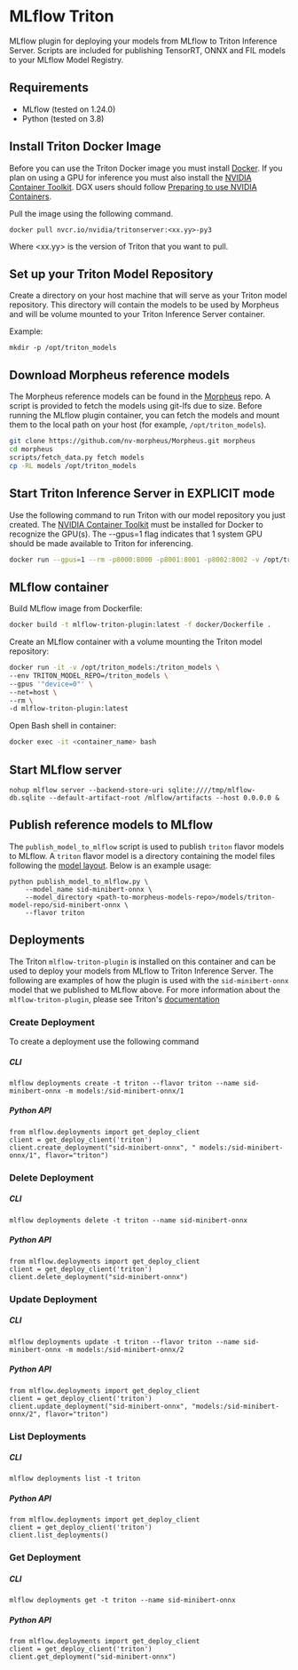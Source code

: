 <!--
SPDX-FileCopyrightText: Copyright (c) 2023, NVIDIA CORPORATION & AFFILIATES. All rights reserved.
SPDX-License-Identifier: Apache-2.0

Licensed under the Apache License, Version 2.0 (the "License");
you may not use this file except in compliance with the License.
You may obtain a copy of the License at

http://www.apache.org/licenses/LICENSE-2.0

Unless required by applicable law or agreed to in writing, software
distributed under the License is distributed on an "AS IS" BASIS,
WITHOUT WARRANTIES OR CONDITIONS OF ANY KIND, either express or implied.
See the License for the specific language governing permissions and
limitations under the License.
-->

# MLflow Triton

MLflow plugin for deploying your models from MLflow to Triton Inference Server. Scripts
are included for publishing TensorRT, ONNX and FIL models to your MLflow Model Registry.

## Requirements

* MLflow (tested on 1.24.0)
* Python (tested on 3.8)

## Install Triton Docker Image

Before you can use the Triton Docker image you must install
[Docker](https://docs.docker.com/engine/install). If you plan on using
a GPU for inference you must also install the [NVIDIA Container
Toolkit](https://docs.nvidia.com/datacenter/cloud-native/container-toolkit/install-guide.html#docker). DGX users should
follow [Preparing to use NVIDIA
Containers](http://docs.nvidia.com/deeplearning/dgx/preparing-containers/index.html).

Pull the image using the following command.

```
docker pull nvcr.io/nvidia/tritonserver:<xx.yy>-py3
```

Where \<xx.yy\> is the version of Triton that you want to pull.

## Set up your Triton Model Repository
Create a directory on your host machine that will serve as your Triton model repository. This directory will contain the models to be used by Morpheus and will be volume mounted to your Triton Inference Server container.

Example:

```
mkdir -p /opt/triton_models
```

## Download Morpheus reference models

The Morpheus reference models can be found in the [Morpheus](https://github.com/nv-morpheus/Morpheus) repo. A script is provided to fetch the models using git-lfs due to size.
Before running the MLflow plugin container, you can fetch the models and mount them to the local path on your host (for example, `/opt/triton_models`).

```bash
git clone https://github.com/nv-morpheus/Morpheus.git morpheus
cd morpheus
scripts/fetch_data.py fetch models
cp -RL models /opt/triton_models
```

## Start Triton Inference Server in EXPLICIT mode

Use the following command to run Triton with our model
repository you just created. The [NVIDIA Container
Toolkit](https://docs.nvidia.com/datacenter/cloud-native/container-toolkit/install-guide.html#docker) must be installed
for Docker to recognize the GPU(s). The --gpus=1 flag indicates that 1
system GPU should be made available to Triton for inferencing.

```bash
docker run --gpus=1 --rm -p8000:8000 -p8001:8001 -p8002:8002 -v /opt/triton_models:/models nvcr.io/nvidia/tritonserver:<xx.yy>-py3 tritonserver --model-repository=/models --model-control-mode=explicit
```

## MLflow container

Build MLflow image from Dockerfile:

```bash
docker build -t mlflow-triton-plugin:latest -f docker/Dockerfile .
```

Create an MLflow container with a volume mounting the Triton model repository:

```bash
docker run -it -v /opt/triton_models:/triton_models \
--env TRITON_MODEL_REPO=/triton_models \
--gpus '"device=0"' \
--net=host \
--rm \
-d mlflow-triton-plugin:latest
```

Open Bash shell in container:

```bash
docker exec -it <container_name> bash
```

## Start MLflow server

```
nohup mlflow server --backend-store-uri sqlite:////tmp/mlflow-db.sqlite --default-artifact-root /mlflow/artifacts --host 0.0.0.0 &
```

## Publish reference models to MLflow

The `publish_model_to_mlflow` script is used to publish `triton` flavor models to MLflow. A `triton` flavor model is a directory containing the model files following the [model layout](https://github.com/triton-inference-server/server/blob/main/docs/model_repository.md#repository-layout). Below is an example usage:

```
python publish_model_to_mlflow.py \
	--model_name sid-minibert-onnx \
	--model_directory <path-to-morpheus-models-repo>/models/triton-model-repo/sid-minibert-onnx \
    --flavor triton
```

## Deployments

The Triton `mlflow-triton-plugin` is installed on this container and can be used to deploy your models from MLflow to Triton Inference Server. The following are examples of how the plugin is used with the `sid-minibert-onnx` model that we published to MLflow above. For more information about the
`mlflow-triton-plugin`, please see Triton's [documentation](https://github.com/triton-inference-server/server/tree/r22.09/deploy/mlflow-triton-plugin)

### Create Deployment

To create a deployment use the following command

##### CLI
```
mlflow deployments create -t triton --flavor triton --name sid-minibert-onnx -m models:/sid-minibert-onnx/1
```

##### Python API
```
from mlflow.deployments import get_deploy_client
client = get_deploy_client('triton')
client.create_deployment("sid-minibert-onnx", " models:/sid-minibert-onnx/1", flavor="triton")
```

### Delete Deployment

##### CLI
```
mlflow deployments delete -t triton --name sid-minibert-onnx
```

##### Python API
```
from mlflow.deployments import get_deploy_client
client = get_deploy_client('triton')
client.delete_deployment("sid-minibert-onnx")
```

### Update Deployment

##### CLI
```
mlflow deployments update -t triton --flavor triton --name sid-minibert-onnx -m models:/sid-minibert-onnx/2
```

##### Python API
```
from mlflow.deployments import get_deploy_client
client = get_deploy_client('triton')
client.update_deployment("sid-minibert-onnx", "models:/sid-minibert-onnx/2", flavor="triton")
```

### List Deployments

##### CLI
```
mlflow deployments list -t triton
```

##### Python API
```
from mlflow.deployments import get_deploy_client
client = get_deploy_client('triton')
client.list_deployments()
```

### Get Deployment

##### CLI
```
mlflow deployments get -t triton --name sid-minibert-onnx
```

##### Python API
```
from mlflow.deployments import get_deploy_client
client = get_deploy_client('triton')
client.get_deployment("sid-minibert-onnx")
```
